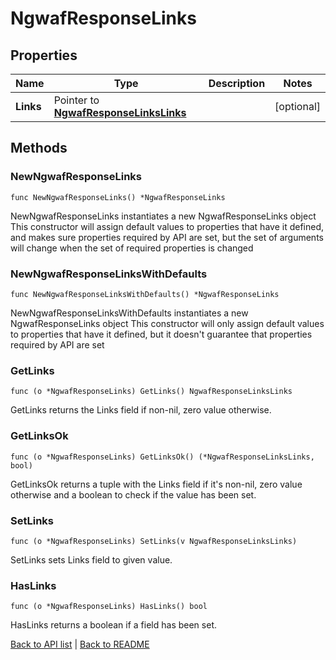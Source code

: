 # NgwafResponseLinks

## Properties

Name | Type | Description | Notes
------------ | ------------- | ------------- | -------------
**Links** | Pointer to [**NgwafResponseLinksLinks**](NgwafResponseLinksLinks.md) |  | [optional] 

## Methods

### NewNgwafResponseLinks

`func NewNgwafResponseLinks() *NgwafResponseLinks`

NewNgwafResponseLinks instantiates a new NgwafResponseLinks object
This constructor will assign default values to properties that have it defined,
and makes sure properties required by API are set, but the set of arguments
will change when the set of required properties is changed

### NewNgwafResponseLinksWithDefaults

`func NewNgwafResponseLinksWithDefaults() *NgwafResponseLinks`

NewNgwafResponseLinksWithDefaults instantiates a new NgwafResponseLinks object
This constructor will only assign default values to properties that have it defined,
but it doesn't guarantee that properties required by API are set

### GetLinks

`func (o *NgwafResponseLinks) GetLinks() NgwafResponseLinksLinks`

GetLinks returns the Links field if non-nil, zero value otherwise.

### GetLinksOk

`func (o *NgwafResponseLinks) GetLinksOk() (*NgwafResponseLinksLinks, bool)`

GetLinksOk returns a tuple with the Links field if it's non-nil, zero value otherwise
and a boolean to check if the value has been set.

### SetLinks

`func (o *NgwafResponseLinks) SetLinks(v NgwafResponseLinksLinks)`

SetLinks sets Links field to given value.

### HasLinks

`func (o *NgwafResponseLinks) HasLinks() bool`

HasLinks returns a boolean if a field has been set.


[Back to API list](../README.md#documentation-for-api-endpoints) | [Back to README](../README.md)

